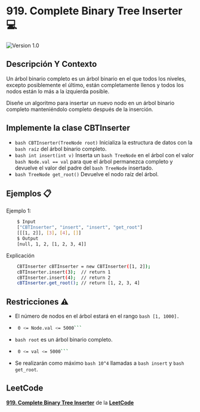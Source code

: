 # 919. Complete Binary Tree Inserter 💻

![Version 1.0](https://img.shields.io/badge/version-1.0.-blue.svg) 

## Descripción Y Contexto

Un árbol binario completo es un árbol binario en el que todos los niveles, excepto posiblemente el último, están completamente llenos y todos los nodos están lo más a la izquierda posible.

Diseñe un algoritmo para insertar un nuevo nodo en un árbol binario completo manteniéndolo completo después de la inserción.

## Implemente la clase CBTInserter

* ```bash CBTInserter(TreeNode root)``` Inicializa la estructura de datos con la ```bash raíz``` del árbol binario completo.
* ```bash int insert(int v)``` Inserta un ```bash TreeNode``` en el árbol con el valor ```bash Node.val == val``` para que el árbol permanezca completo y devuelve el valor del padre del ```bash TreeNode``` insertado.
* ```bash TreeNode get_root()``` Devuelve el nodo raíz del árbol.


## Ejemplos 📋



Ejemplo 1:

```bash
    $ Input 
    ["CBTInserter", "insert", "insert", "get_root"]
    [[[1, 2]], [3], [4], []]
    $ Output
    [null, 1, 2, [1, 2, 3, 4]]
```

Explicación

```bash
    CBTInserter cBTInserter = new CBTInserter([1, 2]);
    cBTInserter.insert(3);  // return 1
    cBTInserter.insert(4);  // return 2
    cBTInserter.get_root(); // return [1, 2, 3, 4]
```

## Restricciones ⚠️	

* El número de nodos en el árbol estará en el rango ```bash
        [1, 1000].```

*  ```bash
    0 <= Node.val <= 5000```

*  ```bash root``` es un árbol binario completo.

*  ```bash
    0 <= val <= 5000```

* Se realizarán como máximo ```bash 10^4``` llamadas a ```bash insert``` y ```bash get_root```.
    
## LeetCode
**[919. Complete Binary Tree Inserter]** de la **[LeetCode]**

[919. Complete Binary Tree Inserter]: https://leetcode.com/problems/complete-binary-tree-inserter/description/
[LeetCode]: https://leetcode.com
